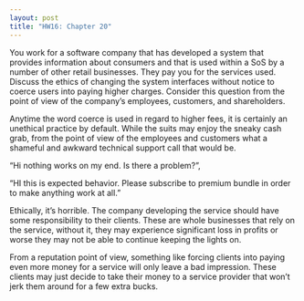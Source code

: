 ```yaml
---
layout: post
title: "HW16: Chapter 20"
---
```


You work for a software company that has developed a system that provides information about consumers and that is used within a SoS by a number of other retail businesses. They pay you for the services used. Discuss the ethics of changing the system interfaces without notice to coerce users into paying higher charges. Consider this question from the point of view of the company’s employees, customers, and shareholders.  
  
  
Anytime the word coerce is used in regard to higher fees, it is certainly an unethical practice by default. While the suits may enjoy the sneaky cash grab, from the point of view of the employees and customers what a shameful and awkward technical support call that would be.   
  
“Hi nothing works on my end. Is there a problem?”,   
  
“HI this is expected behavior. Please subscribe to premium bundle in order to make anything work at all.”  
  
Ethically, it’s horrible. The company developing the service should have some responsibility to their clients. These are whole businesses that rely on the service, without it, they may experience significant loss in profits or worse they may not be able to continue keeping the lights on.   

From a reputation point of view, something like forcing clients into paying even more money for a service will only leave a bad impression. These clients may just decide to take their money to a service provider that won’t jerk them around for a few extra bucks.   
